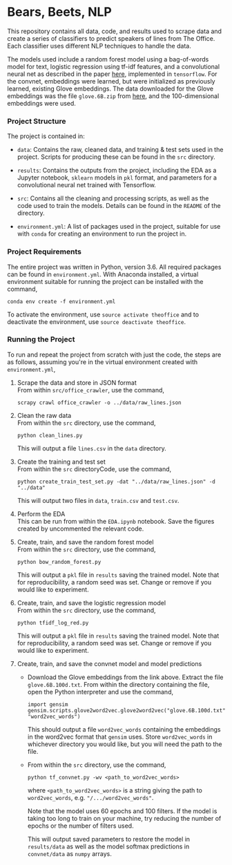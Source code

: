 # Bears, Beets, NLP

This repository contains all data, code, and results used to scrape data and create a series of classifiers to predict speakers of lines from The Office. Each classifier uses different NLP techniques to handle the data.

The models used include a random forest model using a bag-of-words model for text, logistic regression using tf-idf features, and a convolutional neural net as described in the paper [here](https://arxiv.org/abs/1408.5882), implemented in `tensorflow`. For the convnet, embeddings were learned, but were initialized as previously learned, existing Glove embeddings. The data downloaded for the Glove embeddings was the file `glove.6B.zip` from [here](https://nlp.stanford.edu/projects/glove/), and the 100-dimensional embeddings were used.

### Project Structure

The project is contained in:

- `data`: Contains the raw, cleaned data, and training & test sets used in the project. Scripts for producing these can be found in the `src` directory.

- `results`: Contains the outputs from the project, including the EDA as a Jupyter notebook, `sklearn` models in `pkl` format, and parameters for a convolutional neural net trained with Tensorflow.

- `src`: Contains all the cleaning and processing scripts, as well as the code used to train the models. Details can be found in the `README` of the directory.

- `environment.yml`: A list of packages used in the project, suitable for use with `conda` for creating an environment to run the project in.

### Project Requirements

The entire project was written in Python, version 3.6. All required packages can be found in `environment.yml`. With Anaconda installed, a virtual environment suitable for running the project can be installed with the command,

```
conda env create -f environment.yml
```

To activate the environment, use `source activate theoffice` and to deactivate the environment, use `source deactivate theoffice`.

### Running the Project

To run and repeat the project from scratch with just the code, the steps are as follows, assuming you're in the virtual environment created with `environment.yml`,

1. Scrape the data and store in JSON format  
From within `src/office_crawler`, use the command,
    ```
    scrapy crawl office_crawler -o ../data/raw_lines.json
    ```

2. Clean the raw data  
From within the `src` directory, use the command,
    ```
    python clean_lines.py
    ```
    This will output a file `lines.csv` in the `data` directory.  

3. Create the training and test set  
From within the `src` directoryCode, use the command,
    ```
    python create_train_test_set.py -dat "../data/raw_lines.json" -d "../data"
    ```
    This will output two files in `data`, `train.csv` and `test.csv`.

4. Perform the EDA  
This can be run from within the `EDA.ipynb` notebook. Save the figures created by uncommented the relevant code.

5. Create, train, and save the random forest model  
From within the `src` directory, use the command,

    ```
    python bow_random_forest.py
    ```
    This will output a `pkl` file in `results` saving the trained model. Note that for reproducibility, a random seed was set. Change or remove if you would like to experiment.

6. Create, train, and save the logistic regression model  
From within the `src` directory, use the command,

    ```
    python tfidf_log_red.py
    ```
    This will output a `pkl` file in `results` saving the trained model. Note that for reproducibility, a random seed was set. Change or remove if you would like to experiment.

7. Create, train, and save the convnet model and model predictions
    - Download the Glove embeddings from the link above. Extract the file `glove.6B.100d.txt`. From within the directory containing the file, open the Python interpreter and use the command,

        ```
        import gensim
        gensim.scripts.glove2word2vec.glove2word2vec("glove.6B.100d.txt", "word2vec_words")
        ```
        This should output a file `word2vec_words` containing the embeddings in the word2vec format that `gensim` uses. Store `word2vec_words` in whichever directory you would like, but you will need the path to the file.

    - From within the `src` directory, use the command,

        ```
        python tf_convnet.py -wv <path_to_word2vec_words>
        ```
        where `<path_to_word2vec_words>` is a string giving the path to `word2vec_words`, e.g. `"/.../word2vec_words"`.

        Note that the model uses 60 epochs and 100 filters. If the model is taking too long to train on your machine, try reducing the number of epochs or the number of filters used.

        This will output saved parameters to restore the model in `results/data` as well as the model softmax predictions in `convnet/data` as `numpy` arrays.
